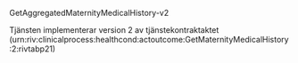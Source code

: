 GetAggregatedMaternityMedicalHistory-v2

Tjänsten implementerar version 2 av tjänstekontraktaktet (urn:riv:clinicalprocess:healthcond:actoutcome:GetMaternityMedicalHistory:2:rivtabp21)
